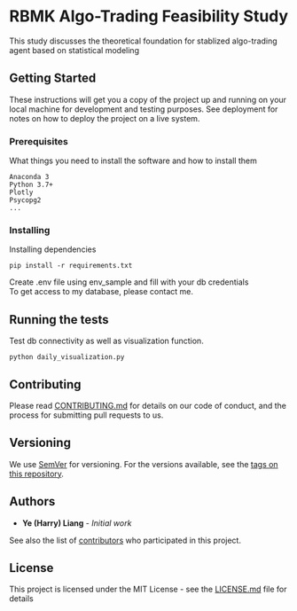 # RBMK Algo-Trading Feasibility Study

This study discusses the theoretical foundation for stablized algo-trading agent based on statistical modeling

## Getting Started

These instructions will get you a copy of the project up and running on your local machine for development and testing purposes. See deployment for notes on how to deploy the project on a live system.

### Prerequisites

What things you need to install the software and how to install them

```
Anaconda 3
Python 3.7+
Plotly
Psycopg2
...
```

### Installing

Installing dependencies
```
pip install -r requirements.txt
```

Create .env file using env_sample and fill with your db credentials\
To get access to my database, please contact me.


## Running the tests
Test db connectivity as well as visualization function.
```
python daily_visualization.py
```

## Contributing

Please read [CONTRIBUTING.md](https://gist.github.com/PurpleBooth/b24679402957c63ec426) for details on our code of conduct, and the process for submitting pull requests to us.

## Versioning

We use [SemVer](http://semver.org/) for versioning. For the versions available, see the [tags on this repository](https://github.com/your/project/tags). 

## Authors

* **Ye (Harry) Liang** - *Initial work*


See also the list of [contributors](https://github.com/harryliangye/rbmk/graphs/contributors) who participated in this project.

## License

This project is licensed under the MIT License - see the [LICENSE.md](LICENSE.md) file for details
